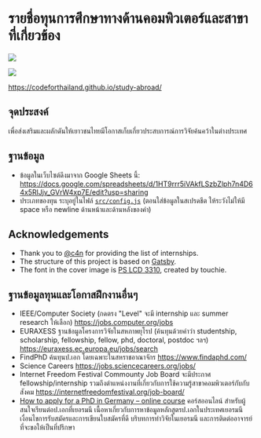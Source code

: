 # รายชื่อทุนการศึกษาทางด้านคอมพิวเตอร์และสาขาที่เกี่ยวข้อง

![](https://github.com/codeforthailand/study-aboard/actions/workflows/publish/badge.svg
)

[![](https://travis-ci.org/codeforthailand/study-abroad.svg?branch=master)](https://travis-ci.org/codeforthailand/study-abroad)

https://codeforthailand.github.io/study-abroad/

## จุดประสงค์
เพื่อส่งเสริมและผลักดันให้เยาวชนไทยมีโอกาสเก็บเกี่ยวประสบการณ์การวิจัยค้นคว้าในต่างประเทศ

## ฐานข้อมูล
- ข้อมูลในเว็บไซต์ดึงมาจาก Google Sheets นี้: https://docs.google.com/spreadsheets/d/1HT9rrr5iVAkfLSzbZlph7n4D64x5RlJjv_GVrW4xp7E/edit?usp=sharing
- ประเภทของทุน ระบุอยู่ในไฟล์ [`src/config.js`](https://github.com/codeforthailand/study-abroad/blob/master/src/config.js) (ตอนใส่ข้อมูลในสเปรดชีต ให้ระวังไม่ให้มี space หรือ newline ด้านหน้าและด้านหลังของคำ)

## Acknowledgements
- Thank you to [@c4n][can] for providing the list of internships.
- The structure of this project is based on [Gatsby][gatsby].
- The font in the cover image is [PS LCD 3310][ps-lcd-3310], created by touchie.

[gatsby]: https://www.gatsbyjs.org
[can]: https://github.com/c4n
[ps-lcd-3310]: https://www.f0nt.com/release/ps-lcd-3310/ 

## ฐานข้อมูลทุนและโอกาสฝึกงานอื่นๆ
- IEEE/Computer Society (กดตรง "Level" จะมี internship และ summer research ให้เลือก) https://jobs.computer.org/jobs
- EURAXESS ฐานข้อมูลโครงการวิจัยในสหภาพยุโรป (ค้นทุนด้วยคำว่า studentship, scholarship, fellowship, fellow, phd, doctoral, postdoc ฯลฯ) https://euraxess.ec.europa.eu/jobs/search
- FindPhD ค้นทุนป.เอก โดยเฉพาะในสหราชอาณาจักร https://www.findaphd.com/
- Science Careers https://jobs.sciencecareers.org/jobs/
- Internet Freedom Festival Commounty Job Board  จะมีประกาศ fellowship/internship รวมถึงตำแหน่งงานที่เกี่ยวกับการใช้ความรู้สาขาคอมพิวเตอร์กับกับสังคม https://internetfreedomfestival.org/job-board/
- [How to apply for a PhD in Germany – online course](https://www.research-in-germany.org/en/jobs-and-careers/info-for-phd-students/how-to-obtain-a-phd/phd-course.html) คอร์สออนไลน์ สำหรับผู้สนใจเรียนต่อป.เอกที่เยอรมนี เนื้อหาเกี่ยวกับการหาข้อมูลหลักสูตรป.เอกในประเทศเยอรมนี เงื่อนไขการรับสมัครและการเขียนใบสมัครที่ดี บริบทการทำวิจัยในเยอรมนี และการติดต่ออาจารย์ที่จะขอให้เป็นที่ปรึกษา
